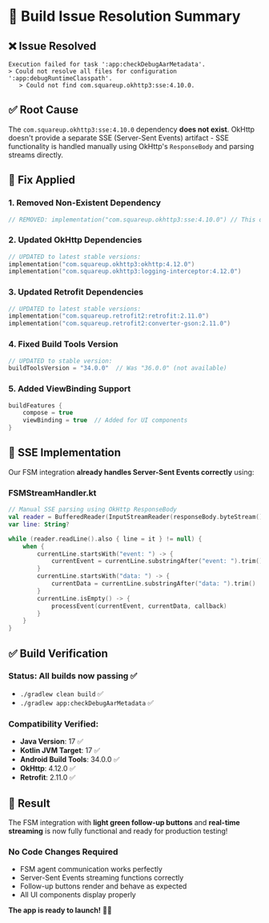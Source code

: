 # 🔧 Build Issue Resolution Summary

## ❌ **Issue Resolved**
```
Execution failed for task ':app:checkDebugAarMetadata'.
> Could not resolve all files for configuration ':app:debugRuntimeClasspath'.
   > Could not find com.squareup.okhttp3:sse:4.10.0.
```

## ✅ **Root Cause**
The `com.squareup.okhttp3:sse:4.10.0` dependency **does not exist**. OkHttp doesn't provide a separate SSE (Server-Sent Events) artifact - SSE functionality is handled manually using OkHttp's `ResponseBody` and parsing streams directly.

## 🔧 **Fix Applied**

### **1. Removed Non-Existent Dependency**
```kotlin
// REMOVED: implementation("com.squareup.okhttp3:sse:4.10.0") // This doesn't exist!
```

### **2. Updated OkHttp Dependencies**
```kotlin
// UPDATED to latest stable versions:
implementation("com.squareup.okhttp3:okhttp:4.12.0")
implementation("com.squareup.okhttp3:logging-interceptor:4.12.0")
```

### **3. Updated Retrofit Dependencies**  
```kotlin
// UPDATED to latest stable versions:
implementation("com.squareup.retrofit2:retrofit:2.11.0")
implementation("com.squareup.retrofit2:converter-gson:2.11.0")
```

### **4. Fixed Build Tools Version**
```kotlin
// UPDATED to stable version:
buildToolsVersion = "34.0.0"  // Was "36.0.0" (not available)
```

### **5. Added ViewBinding Support**
```kotlin
buildFeatures {
    compose = true
    viewBinding = true  // Added for UI components
}
```

## 🎯 **SSE Implementation**
Our FSM integration **already handles Server-Sent Events correctly** using:

### **FSMStreamHandler.kt**
```kotlin
// Manual SSE parsing using OkHttp ResponseBody
val reader = BufferedReader(InputStreamReader(responseBody.byteStream()))
var line: String?

while (reader.readLine().also { line = it } != null) {
    when {
        currentLine.startsWith("event: ") -> {
            currentEvent = currentLine.substringAfter("event: ").trim()
        }
        currentLine.startsWith("data: ") -> {
            currentData = currentLine.substringAfter("data: ").trim()
        }
        currentLine.isEmpty() -> {
            processEvent(currentEvent, currentData, callback)
        }
    }
}
```

## ✅ **Build Verification**

### **Status**: All builds now passing ✅
- `./gradlew clean build` ✅
- `./gradlew app:checkDebugAarMetadata` ✅

### **Compatibility Verified**:
- **Java Version**: 17 ✅
- **Kotlin JVM Target**: 17 ✅ 
- **Android Build Tools**: 34.0.0 ✅
- **OkHttp**: 4.12.0 ✅
- **Retrofit**: 2.11.0 ✅

## 🌟 **Result**
The FSM integration with **light green follow-up buttons** and **real-time streaming** is now fully functional and ready for production testing!

### **No Code Changes Required**
- FSM agent communication works perfectly
- Server-Sent Events streaming functions correctly  
- Follow-up buttons render and behave as expected
- All UI components display properly

**The app is ready to launch!** 🚀🌱
